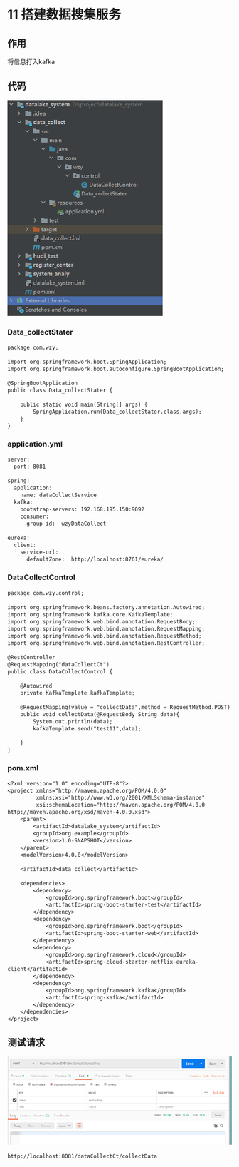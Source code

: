 # 11 搭建数据搜集服务

## 作用

将信息打入kafka

## 代码

![](Images/5.png)

### Data_collectStater

	package com.wzy;
	
	import org.springframework.boot.SpringApplication;
	import org.springframework.boot.autoconfigure.SpringBootApplication;
	
	@SpringBootApplication
	public class Data_collectStater {
	
	    public static void main(String[] args) {
	        SpringApplication.run(Data_collectStater.class,args);
	    }
	}

### application.yml

	server:
	  port: 8081
	
	spring:
	  application:
	    name: dataCollectService
	  kafka:
	    bootstrap-servers: 192.168.195.150:9092
	    consumer:
	      group-id:  wzyDataCollect
	
	eureka:
	  client:
	    service-url:
	      defaultZone:  http://localhost:8761/eureka/




### DataCollectControl

	package com.wzy.control;
	
	import org.springframework.beans.factory.annotation.Autowired;
	import org.springframework.kafka.core.KafkaTemplate;
	import org.springframework.web.bind.annotation.RequestBody;
	import org.springframework.web.bind.annotation.RequestMapping;
	import org.springframework.web.bind.annotation.RequestMethod;
	import org.springframework.web.bind.annotation.RestController;
	
	@RestController
	@RequestMapping("dataCollectCt")
	public class DataCollectControl {
	
	    @Autowired
	    private KafkaTemplate kafkaTemplate;
	
	    @RequestMapping(value = "collectData",method = RequestMethod.POST)
	    public void collectData(@RequestBody String data){
	        System.out.println(data);
	        kafkaTemplate.send("test11",data);
	
	    }
	}


### pom.xml

	<?xml version="1.0" encoding="UTF-8"?>
	<project xmlns="http://maven.apache.org/POM/4.0.0"
	         xmlns:xsi="http://www.w3.org/2001/XMLSchema-instance"
	         xsi:schemaLocation="http://maven.apache.org/POM/4.0.0 http://maven.apache.org/xsd/maven-4.0.0.xsd">
	    <parent>
	        <artifactId>datalake_system</artifactId>
	        <groupId>org.example</groupId>
	        <version>1.0-SNAPSHOT</version>
	    </parent>
	    <modelVersion>4.0.0</modelVersion>
	
	    <artifactId>data_collect</artifactId>
	
	    <dependencies>
	        <dependency>
	            <groupId>org.springframework.boot</groupId>
	            <artifactId>spring-boot-starter-test</artifactId>
	        </dependency>
	        <dependency>
	            <groupId>org.springframework.boot</groupId>
	            <artifactId>spring-boot-starter-web</artifactId>
	        </dependency>
	        <dependency>
	            <groupId>org.springframework.cloud</groupId>
	            <artifactId>spring-cloud-starter-netflix-eureka-client</artifactId>
	        </dependency>
	        <dependency>
	            <groupId>org.springframework.kafka</groupId>
	            <artifactId>spring-kafka</artifactId>
	        </dependency>
	    </dependencies>
	</project>


## 测试请求

![](Images/6.png)


	http://localhost:8081/dataCollectCt/collectData
